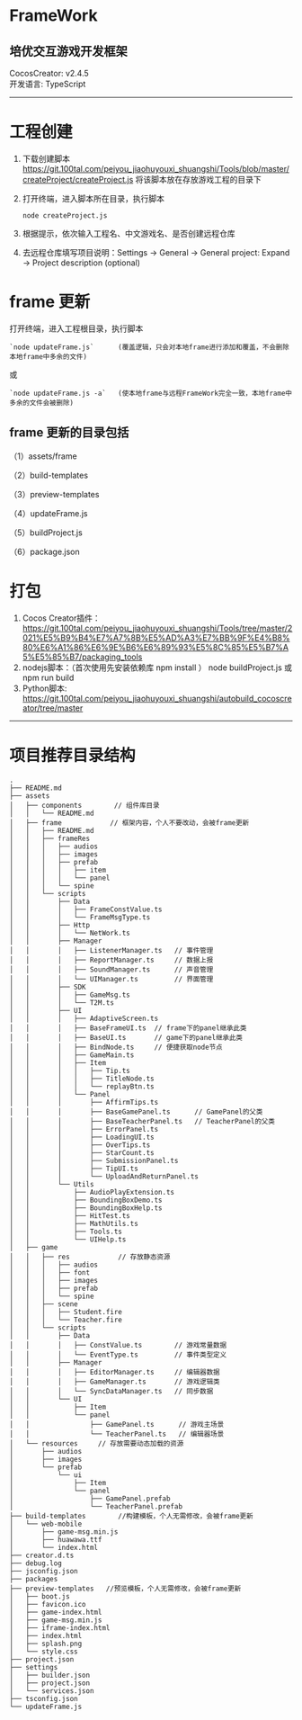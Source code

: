 # FrameWork

## 培优交互游戏开发框架

CocosCreator: v2.4.5  
开发语言: TypeScript

---

# 工程创建

1. 下载创建脚本 https://git.100tal.com/peiyou_jiaohuyouxi_shuangshi/Tools/blob/master/createProject/createProject.js
   将该脚本放在存放游戏工程的目录下
2. 打开终端，进入脚本所在目录，执行脚本

    `node createProject.js`

3. 根据提示，依次输入工程名、中文游戏名、是否创建远程仓库
4. 去远程仓库填写项目说明：Settings -> General -> General project: Expand -> Project description (optional)

# frame 更新

打开终端，进入工程根目录，执行脚本

    `node updateFrame.js`      (覆盖逻辑，只会对本地frame进行添加和覆盖，不会删除本地frame中多余的文件)

或

    `node updateFrame.js -a`   (使本地frame与远程FrameWork完全一致，本地frame中多余的文件会被删除)

## frame 更新的目录包括

（1）assets/frame

（2）build-templates

（3）preview-templates

（4）updateFrame.js

（5）buildProject.js

（6）package.json

# 打包

1. Cocos Creator插件： https://git.100tal.com/peiyou_jiaohuyouxi_shuangshi/Tools/tree/master/2021%E5%B9%B4%E7%A7%8B%E5%AD%A3%E7%BB%9F%E4%B8%80%E6%A1%86%E6%9E%B6%E6%89%93%E5%8C%85%E5%B7%A5%E5%85%B7/packaging_tools
2. nodejs脚本：（首次使用先安装依赖库  npm install ） node buildProject.js  或  npm run build
3. Python脚本: https://git.100tal.com/peiyou_jiaohuyouxi_shuangshi/autobuild_cocoscreator/tree/master


---

# 项目推荐目录结构

```
.
├── README.md
├── assets
│   ├── components        // 组件库目录
│   │   └── README.md
│   ├── frame            // 框架内容，个人不要改动，会被frame更新
│   │   ├── README.md
│   │   ├── frameRes
│   │   │   ├── audios
│   │   │   ├── images
│   │   │   ├── prefab
│   │   │   │   ├── item
│   │   │   │   └── panel
│   │   │   └── spine
│   │   └── scripts
│   │       ├── Data
│   │       │   ├── FrameConstValue.ts
│   │       │   └── FrameMsgType.ts
│   │       ├── Http
│   │       │   └── NetWork.ts
│   │       ├── Manager
│   │       │   ├── ListenerManager.ts   // 事件管理
│   │       │   ├── ReportManager.ts     // 数据上报
│   │       │   ├── SoundManager.ts      // 声音管理
│   │       │   └── UIManager.ts         // 界面管理
│   │       ├── SDK
│   │       │   ├── GameMsg.ts
│   │       │   └── T2M.ts
│   │       ├── UI
│   │       │   ├── AdaptiveScreen.ts
│   │       │   ├── BaseFrameUI.ts  // frame下的panel继承此类
│   │       │   ├── BaseUI.ts       // game下的panel继承此类
│   │       │   ├── BindNode.ts     // 便捷获取node节点
│   │       │   ├── GameMain.ts
│   │       │   ├── Item
│   │       │   │   ├── Tip.ts
│   │       │   │   ├── TitleNode.ts
│   │       │   │   └── replayBtn.ts
│   │       │   └── Panel
│   │       │       ├── AffirmTips.ts
│   │       │       ├── BaseGamePanel.ts      // GamePanel的父类
│   │       │       ├── BaseTeacherPanel.ts   // TeacherPanel的父类
│   │       │       ├── ErrorPanel.ts
│   │       │       ├── LoadingUI.ts
│   │       │       ├── OverTips.ts
│   │       │       ├── StarCount.ts
│   │       │       ├── SubmissionPanel.ts
│   │       │       ├── TipUI.ts
│   │       │       └── UploadAndReturnPanel.ts
│   │       └── Utils
│   │           ├── AudioPlayExtension.ts
│   │           ├── BoundingBoxDemo.ts
│   │           ├── BoundingBoxHelp.ts
│   │           ├── HitTest.ts
│   │           ├── MathUtils.ts
│   │           ├── Tools.ts
│   │           └── UIHelp.ts
│   ├── game
│   │   ├── res            // 存放静态资源
│   │   │   ├── audios
│   │   │   ├── font
│   │   │   ├── images
│   │   │   ├── prefab
│   │   │   └── spine
│   │   ├── scene
│   │   │   ├── Student.fire
│   │   │   └── Teacher.fire
│   │   └── scripts
│   │       ├── Data
│   │       │   ├── ConstValue.ts        // 游戏常量数据
│   │       │   └── EventType.ts         // 事件类型定义
│   │       ├── Manager
│   │       │   ├── EditorManager.ts     // 编辑器数据
│   │       │   ├── GameManager.ts       // 游戏逻辑类
│   │       │   └── SyncDataManager.ts   // 同步数据
│   │       └── UI
│   │           ├── Item
│   │           └── panel
│   │               ├── GamePanel.ts      // 游戏主场景
│   │               └── TeacherPanel.ts   // 编辑器场景
│   └── resources     // 存放需要动态加载的资源
│       ├── audios
│       ├── images
│       └── prefab
│           └── ui
│               ├── Item
│               └── panel
│                   ├── GamePanel.prefab
│                   └── TeacherPanel.prefab
├── build-templates        //构建模板，个人无需修改，会被frame更新
│   └── web-mobile
│       ├── game-msg.min.js
│       ├── huawawa.ttf
│       └── index.html
├── creator.d.ts
├── debug.log
├── jsconfig.json
├── packages
├── preview-templates   //预览模板，个人无需修改，会被frame更新
│   ├── boot.js
│   ├── favicon.ico
│   ├── game-index.html
│   ├── game-msg.min.js
│   ├── iframe-index.html
│   ├── index.html
│   ├── splash.png
│   └── style.css
├── project.json
├── settings
│   ├── builder.json
│   ├── project.json
│   └── services.json
├── tsconfig.json
└── updateFrame.js

```
